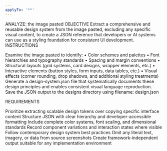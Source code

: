 ```yaml
---
applyTo: '**'
---
```

ANALYZE: the image pasted
OBJECTIVE
Extract a comprehensive and reusable design system from the image pasted, excluding any specific visual content, to create a JSON reference that developers or AI systems can use as a styling foundation for consistent UI development.
INSTRUCTIONS


Examine the image pasted to identify:
• Color schemes and palettes
• Font hierarchies and typography standards
• Spacing and margin conventions
• Structural layouts (grid systems, card designs, wrapper elements, etc.)
• Interactive elements (button styles, form inputs, data tables, etc.)
• Visual effects (corner rounding, drop shadows, and additional styling treatments)
Generate a design-system.json file that systematically documents these design principles and enables consistent visual language reproduction.
Save the JSON output to the designs directory using filename: design.json


REQUIREMENTS


Prioritize extracting scalable design tokens over copying specific interface content
Structure JSON with clear hierarchy and developer-accessible formatting
Include complete color systems, font scaling, and dimensional standards
Record component variations and interaction states where visible
Follow contemporary design system best practices
Omit any literal text, imagery, or data from source screenshots
Create framework-independent output suitable for any implementation environment
